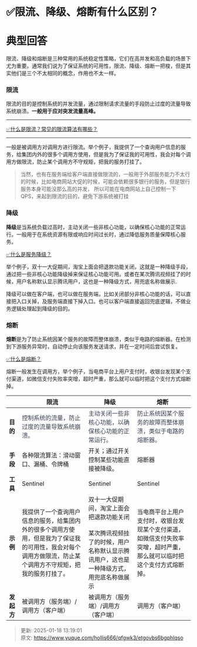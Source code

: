 # ✅限流、降级、熔断有什么区别？

# 典型回答


限流、降级和熔断是三种常用的系统稳定性策略，它们在高并发和高负载的场景下尤为重要。通常我们说为了保证系统的可用性，限流、降级、熔断一把梭，但是其实他们是三个不太相同的概念，作用也不太一样。



### 限流


限流的目的是控制系统的并发流量，通过限制请求流量的手段防止过度的流量导致系统崩溃。**一般用于应对突发流量高峰。**

****

[✅什么是限流？常见的限流算法有哪些？](https://www.yuque.com/hollis666/qfgwk3/aw1zho)

****

一般是被调用方对调用方进行限流。举个例子，我提供了一个查询用户信息的服务，给集团内外的很多个调用方使用，但是我为了保证我的可用性，我会对每个调用方做限流，防止某个调用方不守规矩，把我的服务打挂了。



> 当然，也有在服务端给客户端直接做限流的，一般用于外部服务能力不太行的时候，比如电商网站大促的时候，可能会依赖很多银行的服务，但是银行服务本身可能没那么高的并发， 所以可能在电商网站上自己控制一下QPS，来起到限流的目的，避免下游系统被打挂
>



### 降级


**降级**是当系统负载过高时，主动关闭一些非核心功能，以确保核心功能的正常运行。一般用于在系统资源有限或响应时间过长时，通过降低服务质量保障核心服务。



[✅什么是服务降级？](https://www.yuque.com/hollis666/qfgwk3/eukvb5)



举个例子，双十一大促期间，淘宝上面会把退款功能关闭，这就是一种降级手段，通过把一些非核心功能降级掉来保证核心功能可用。或者在某次腾讯视频挂了的时候，用户名称默认显示腾讯用户，这也是一种降级方式，用兜底名称做展示.



降级可以做在客户端，也可以做在服务端，比如关闭部分非核心功能的话，可以直接把入口关掉，及服务端直接下掉入口。也可以客户端直接返回兜底逻辑，不做业务逻辑处理起到降级的目的。

### 熔断


**熔断**是为了防止系统因某个服务的故障而整体崩溃，类似于电路的熔断器。在检测到下游服务异常时，自动停止向该服务发送请求，并在一定时间后尝试恢复。



[✅什么是熔断？](https://www.yuque.com/hollis666/qfgwk3/fdequc)



熔断一般发生在调用方，举个例子，当电商平台上用户支付时，收银台发现某个支付渠道，如微信支付失败率突增，超时严重，那么就可以临时把这个支付方式熔断掉。





| | **限流** | **降级** | **熔断** |
| --- | --- | --- | --- |
| **目的** | <font style="color:rgb(55, 65, 81);">控制系统的流量，防止过度的流量导致系统崩溃。</font> | <font style="color:rgb(55, 65, 81);">主动关闭一些非核心功能，以确保核心功能的正常运行。</font> | <font style="color:rgb(55, 65, 81);">防止系统因某个服务的故障而整体崩溃，类似于电路的熔断器。</font> |
| **手段** | 各种限流算法：滑动窗口、漏桶、令牌桶 | 开关；通过开关控制某些功能直接被降级。 | 熔断器 |
| **工具** | Sentinel | Sentinel | Sentinel |
| **示例** | 我提供了一个查询用户信息的服务，给集团内外的很多个调用方使用，但是我为了保证我的可用性，我会对每个调用方做限流，防止某个调用方不守规矩，把我的服务打挂了。 | 双十一大促期间，淘宝上面会把退款功能关闭<br/><br/>某次腾讯视频挂了的时候，用户名称默认显示腾讯用户，这也是一种降级方式，用兜底名称做展示 | 当电商平台上用户支付时，收银台发现某个支付渠道，如微信支付失败率突增，超时严重，那么就可以临时把这个支付方式熔断掉。 |
| **发起方** | 被调用方（服务端）/调用方（客户端） | 被调用方（服务端）/调用方（客户端） | 调用方（客户端） |






> 更新: 2025-01-18 13:19:01  
> 原文: <https://www.yuque.com/hollis666/qfgwk3/etgovbs6bgphlqso>